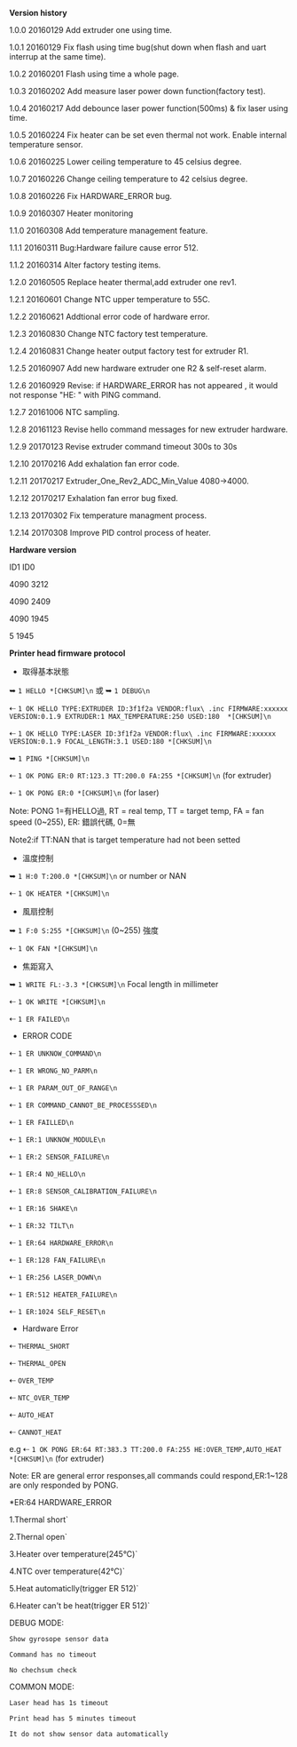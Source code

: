 **Version history**

1.0.0   20160129    Add extruder one using time.

1.0.1   20160129    Fix flash using time bug(shut down when flash and uart interrup at the same time).

1.0.2   20160201    Flash using time a whole page.

1.0.3   20160202    Add measure laser power down function(factory test).

1.0.4   20160217    Add debounce laser power function(500ms) & fix laser using time.

1.0.5   20160224    Fix heater can be set even thermal not work. Enable internal temperature sensor.

1.0.6   20160225    Lower ceiling temperature to 45 celsius degree.

1.0.7   20160226    Change ceiling temperature to 42 celsius degree.

1.0.8   20160226    Fix HARDWARE_ERROR bug.

1.0.9   20160307    Heater monitoring

1.1.0   20160308    Add temperature management feature.

1.1.1   20160311    Bug:Hardware failure cause error 512.

1.1.2   20160314    Alter factory testing items.

1.2.0   20160505    Replace heater thermal,add extruder one rev1.

1.2.1   20160601    Change NTC upper temperature to 55C.

1.2.2   20160621    Addtional error code of hardware error.

1.2.3   20160830    Change NTC factory test temperature.

1.2.4   20160831    Change heater output factory test for extruder R1.

1.2.5   20160907    Add new hardware extruder one R2 & self-reset alarm.

1.2.6   20160929    Revise: if HARDWARE_ERROR has not appeared , it would not response "HE: " with PING command.

1.2.7   20161006    NTC sampling.

1.2.8   20161123    Revise hello command messages for new extruder hardware.

1.2.9   20170123    Revise extruder command timeout 300s to 30s

1.2.10  20170216    Add exhalation fan error code.

1.2.11  20170217    Extruder_One_Rev2_ADC_Min_Value 4080->4000.

1.2.12  20170217    Exhalation fan error bug fixed.

1.2.13  20170302    Fix temperature managment process.

1.2.14  20170308    Improve PID control process of heater.


**Hardware version**

ID1    ID0

4090   3212

4090   2409

4090   1945

5      1945       

**Printer head firmware protocol**

* 取得基本狀態

➥  `1 HELLO *[CHKSUM]\n` 或 ➥  `1 DEBUG\n`

⇠ `1 OK HELLO TYPE:EXTRUDER ID:3f1f2a VENDOR:flux\ .inc FIRMWARE:xxxxxx VERSION:0.1.9 EXTRUDER:1 MAX_TEMPERATURE:250 USED:180  *[CHKSUM]\n`

⇠ `1 OK HELLO TYPE:LASER ID:3f1f2a VENDOR:flux\ .inc FIRMWARE:xxxxxx VERSION:0.1.9 FOCAL_LENGTH:3.1 USED:180 *[CHKSUM]\n`

➥  `1 PING *[CHKSUM]\n`

⇠ `1 OK PONG ER:0 RT:123.3 TT:200.0 FA:255 *[CHKSUM]\n` (for extruder)

⇠ `1 OK PONG ER:0 *[CHKSUM]\n` (for laser)

Note: PONG 1=有HELLO過, RT = real temp, TT = target temp, FA = fan speed (0~255), ER: 錯誤代碼, 0=無

Note2:if TT:NAN that is target temperature had not been setted


* 溫度控制

➥  `1 H:0 T:200.0 *[CHKSUM]\n`  or number or NAN

⇠ `1 OK HEATER *[CHKSUM]\n`


* 風扇控制

➥  `1 F:0 S:255 *[CHKSUM]\n` (0~255) 強度

⇠ `1 OK FAN *[CHKSUM]\n`

* 焦距寫入

➥  `1 WRITE FL:-3.3 *[CHKSUM]\n`  Focal length in millimeter

⇠ `1 OK WRITE *[CHKSUM]\n`

⇠ `1 ER FAILED\n`

* ERROR CODE


⇠ `1 ER UNKNOW_COMMAND\n`

⇠ `1 ER WRONG_NO_PARM\n`

⇠ `1 ER PARAM_OUT_OF_RANGE\n`

⇠ `1 ER COMMAND_CANNOT_BE_PROCESSSED\n`

⇠ `1 ER FAILLED\n`

⇠ `1 ER:1 UNKNOW_MODULE\n`

⇠ `1 ER:2 SENSOR_FAILURE\n`

⇠ `1 ER:4 NO_HELLO\n`

⇠ `1 ER:8 SENSOR_CALIBRATION_FAILURE\n`

⇠ `1 ER:16 SHAKE\n`

⇠ `1 ER:32 TILT\n`

⇠ `1 ER:64 HARDWARE_ERROR\n`

⇠ `1 ER:128 FAN_FAILURE\n`

⇠ `1 ER:256 LASER_DOWN\n` 

⇠ `1 ER:512 HEATER_FAILURE\n` 

⇠ `1 ER:1024 SELF_RESET\n` 

* Hardware Error

⇠ `THERMAL_SHORT` 

⇠ `THERMAL_OPEN` 

⇠ `OVER_TEMP` 

⇠ `NTC_OVER_TEMP` 

⇠ `AUTO_HEAT` 

⇠ `CANNOT_HEAT` 

e.g 
⇠ `1 OK PONG ER:64 RT:383.3 TT:200.0 FA:255 HE:OVER_TEMP,AUTO_HEAT *[CHKSUM]\n` (for extruder)

Note: ER are general error responses,all commands could respond,ER:1~128 are only responded by PONG.

*ER:64 HARDWARE_ERROR

  1.Thermal short`
  
  2.Thernal open`
  
  3.Heater over temperature(245°C)`
  
  4.NTC over temperature(42°C)`
  
  5.Heat automaticlly(trigger ER 512)`
  
  6.Heater can't be heat(trigger ER 512)`
  

DEBUG MODE:

  `Show gyrosope sensor data`
  
  `Command has no timeout`
  
  `No chechsum check`
  
COMMON MODE:

  `Laser head has 1s timeout`
  
  `Print head has 5 minutes timeout`
  
  `It do not show sensor data automatically`
  
